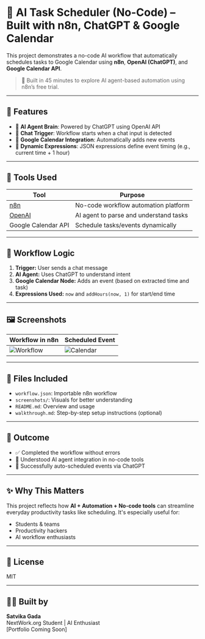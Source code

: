 # 🤖 AI Task Scheduler (No-Code) – Built with n8n, ChatGPT & Google Calendar

This project demonstrates a no-code AI workflow that automatically schedules tasks to Google Calendar using **n8n**, **OpenAI (ChatGPT)**, and **Google Calendar API**.

> 🚀 Built in 45 minutes to explore AI agent-based automation using n8n’s free trial.

---

## 🌟 Features

- 🧠 **AI Agent Brain**: Powered by ChatGPT using OpenAI API
- 💬 **Chat Trigger**: Workflow starts when a chat input is detected
- 📅 **Google Calendar Integration**: Automatically adds new events
- 🔁 **Dynamic Expressions**: JSON expressions define event timing (e.g., current time + 1 hour)

---

## 🔧 Tools Used

| Tool             | Purpose                               |
|------------------|----------------------------------------|
| [n8n](https://n8n.io)              | No-code workflow automation platform |
| [OpenAI](https://platform.openai.com) | AI agent to parse and understand tasks |
| Google Calendar API | Schedule tasks/events dynamically      |

---

## 🧠 Workflow Logic

1. **Trigger:** User sends a chat message
2. **AI Agent:** Uses ChatGPT to understand intent
3. **Google Calendar Node:** Adds an event (based on extracted time and task)
4. **Expressions Used:** `now` and `addHours(now, 1)` for start/end time

---

## 🖼️ Screenshots

| Workflow in n8n | Scheduled Event |
|------------------|-----------------|
| ![Workflow](./screenshots/workflow.png) | ![Calendar](./screenshots/event.png) |

---

## 📂 Files Included

- `workflow.json`: Importable n8n workflow
- `screenshots/`: Visuals for better understanding
- `README.md`: Overview and usage
- `walkthrough.md`: Step-by-step setup instructions (optional)

---

## 🎯 Outcome

- ✅ Completed the workflow without errors
- 🧠 Understood AI agent integration in no-code tools
- 📅 Successfully auto-scheduled events via ChatGPT

---

## ✨ Why This Matters

This project reflects how **AI + Automation + No-code tools** can streamline everyday productivity tasks like scheduling. It's especially useful for:
- Students & teams
- Productivity hackers
- AI workflow enthusiasts

---

## 📜 License

MIT

---

## 🙋‍♀️ Built by

**Satvika Gada**  
NextWork.org Student | AI Enthusiast  
[Portfolio Coming Soon]


